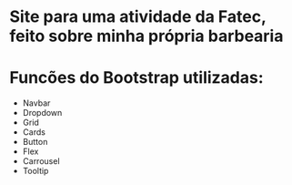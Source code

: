 # Site para uma atividade da Fatec, feito sobre minha própria barbearia

# Funcões do Bootstrap utilizadas:
- Navbar
- Dropdown
- Grid
- Cards
- Button
- Flex
- Carrousel
- Tooltip
